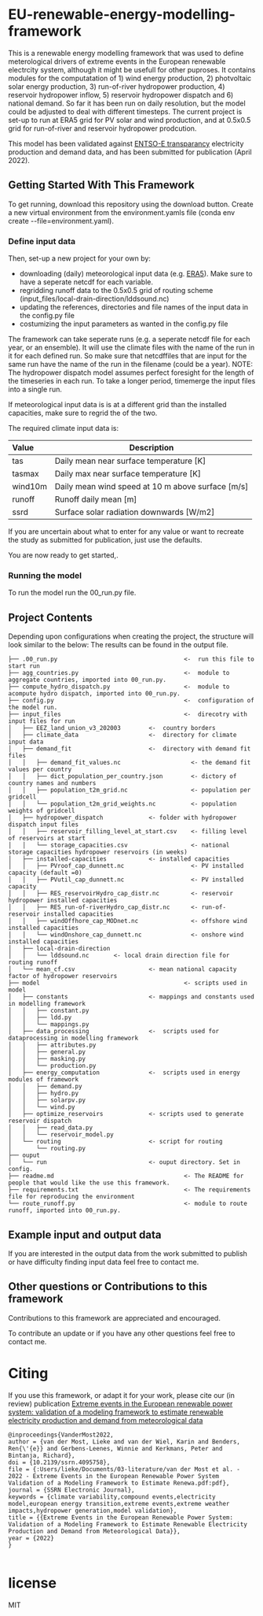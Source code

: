 # EU-renewable-energy-modelling-framework

This is a renewable energy modelling framework that was used to define meterological drivers of extreme events in the European renewable electrcity system, although it might be usefull for other puproses. It contains modules for the computatation of 1) wind energy production, 2) photvoltaic solar energy production, 3) run-of-river hydropower production, 4) reservoir hydropower inflow, 5) reservoir hydropower dispatch and 6) national demand. So far it has been run on daily resolution, but the model could be adjusted to deal with different timesteps. The current project is set-up to run at ERA5 grid for PV solar and wind production, and at 0.5x0.5 grid for run-of-river and reservoir hydropower prodcution.

This model has been validated against [ENTSO-E transparancy](https://transparency.entsoe.eu/) electricity production and demand data, and has been submitted for publication (April 2022). 


## Getting Started With This Framework

To get running, download this repository using the download button.
Create a new virtual environment from the environment.yamls file (conda env create --file=environment.yaml).


### Define input data 

Then, set-up a new project for your own by:
- downloading (daily) meteorological input data (e.g. [ERA5](https://cds.climate.copernicus.eu/cdsapp#!/dataset/reanalysis-era5-pressure-levels?tab=overview)). Make sure to have a seperate netcdf for each variable. 
- regridding runoff data to the 0.5x0.5 grid of routing scheme (input_files/local-drain-direction/lddsound.nc)
- updating the references, directories and file names of the input data in the config.py file
- costumizing the input parameters as wanted in the config.py file

The framework can take seperate runs (e.g. a seperate netcdf file for each year, or an ensemble). It will use the climate files with the name of the run in it for each defined run. So make sure that netcdffiles that are input for the same run have the name of the run in the filename (could be a year).
NOTE: The hydropower dispatch model assumes perfect foresight for the length of the timeseries in each run. To take a longer period, timemerge the input files into a single run. 

If meteorological input data is is at a different grid than the installed capacities, make sure to  regrid the of the two. 

The required climate input data is:

| Value                   | Description |
| :---                    | --- |
| tas                     | Daily mean near surface temperature [K]| 
| tasmax                  | Daily max near surface temperature [K]| 
| wind10m                 | Daily mean wind speed at 10 m above surface [m/s]| 
| runoff                  | Runoff  daily mean [m]|
| ssrd                    | Surface solar radiation downwards [W/m2]|

If you are uncertain about what to enter for any value or want to recreate the study as submitted for publication, just use the defaults.

You are now ready to get started,.

### Running the model
To run the model run the 00_run.py file.

## Project Contents
Depending upon configurations when creating the project, the structure will look similar to the below:
The results can be found in the  output file. 


```                                                                                     
├── .00_run.py                                    <-  run this file to start run                  
├── agg_countries.py                              <-  module to aggregate countries, imported into 00_run.py.                     
├── compute_hydro_dispatch.py                     <-  module to acompute hydro dispatch, imported into 00_run.py.                                             
├── config.py                                     <-  configuration of the model run.
├── input_files                                   <-  direcotry with input files for run                  
│   ├── EEZ_land_union_v3_202003        <-  country borders                                             
│   ├── climate_data                    <-  directory for climate input data                                    
│   ├── demand_fit                      <-  directory with demand fit files                             
│   │   ├── demand_fit_values.nc                    <- the demand fit values per country        
│   │   ├── dict_population_per_country.json        <- dictory of country names and numbers
│   │   ├── population_t2m_grid.nc                  <- population per gridcell
│   │   └── population_t2m_grid_weights.nc          <- population weights of gridcell                                                   
│   ├── hydropower_dispatch             <- folder with hydropower dispatch input files                                          
│   │   ├── reservoir_filling_level_at_start.csv    <- filling level of reservoirs at start
│   │   └── storage_capacities.csv                  <- national storage capacities hydropower reservoirs (in weeks)
│   ├── installed-capacities            <- installed capacities 
│   │   ├── PVroof_cap_dunnett.nc                   <- PV installed capacity (default =0)                                                   
│   │   ├── PVutil_cap_dunnett.nc                   <- PV installed capacity                                    
│   │   ├── RES_reservoirHydro_cap_distr.nc         <- reservoir hydropower installed capacities                                        
│   │   ├── RES_run-of-riverHydro_cap_distr.nc      <- run-of-reservoir installed capacities                                    
│   │   ├── windOffhore_cap_MODnet.nc               <- offshore wind installed capacities                               
│   │   └── windOnshore_cap_dunnett.nc              <- onshore wind installed capacities                                    
│   ├── local-drain-direction                                                           
│   │   └── lddsound.nc       <- local drain direction file for routing runoff                                
│   └── mean_cf.csv                     <- mean national capacity factor of hydropower reservoirs                       
├── model                                         <- scripts used in model        
│   ├── constants                       <- mappings and constants used in modelling framework                           
│   │   ├── constant.py                                                             
│   │   ├── ldd.py                                                              
│   │   └── mappings.py                                                                 
│   ├── data_processing                 <-  scripts used for dataprocessing in modelling framework                                          
│   │   ├── attributes.py                                                               
│   │   ├── general.py                                                              
│   │   ├── masking.py                                                                  
│   │   └── production.py                                                               
│   ├── energy_computation              <-  scripts used in energy modules of framework                                             
│   │   ├── demand.py                                                       
│   │   ├── hydro.py                                                            
│   │   ├── solarpv.py                                                          
│   │   └── wind.py                                                         
│   ├── optimize_reservoirs             <- scripts used to generate reservoir dispatch                                      
│   │   ├── read_data.py                                                        
│   │   └── reservoir_model.py                                                      
│   └── routing                         <- script for routing                                                           
│       └── routing.py                                                 
├── ouput                                                          
│   └── run                             <- ouput directory. Set in config.                                  
├── readme.md                                     <- The README for people that would like the use this framework.                
├── requirements.txt                              <- The requirements file for reproducing the environment                    
└── route_runoff.py                               <- module to route runoff, imported into 00_run.py.
```

## Example input and output data
If you are interested in the output data from the work submitted to publish or have difficulty finding input data feel free to contact me.


## Other questions or Contributions to this framework
Contributions to this framework are appreciated and encouraged.

To contribute an update or if you have any other questions feel free to contact me.

# Citing
If you use this framework, or adapt it for your work, please cite our (in review) publication [Extreme events in the European renewable power system: validation of a modeling framework to estimate renewable electricity production and demand from meteorological data](https://papers.ssrn.com/sol3/papers.cfm?abstract_id=4095758) 
<pre><code>@inproceedings{VanderMost2022,
author = {van der Most, Lieke and van der Wiel, Karin and Benders, Ren{\'{e}} and Gerbens-Leenes, Winnie and Kerkmans, Peter and Bintanja, Richard},
doi = {10.2139/ssrn.4095758},
file = {:Users/lieke/Documents/03-literature/van der Most et al. - 2022 - Extreme Events in the European Renewable Power System Validation of a Modeling Framework to Estimate Renewa.pdf:pdf},
journal = {SSRN Electronic Journal},
keywords = {climate variability,compound events,electricity model,european energy transition,extreme events,extreme weather impacts,hydropower generation,model validation},
title = {{Extreme Events in the European Renewable Power System: Validation of a Modeling Framework to Estimate Renewable Electricity Production and Demand from Meteorological Data}},
year = {2022}
}

</code></pre>

# license
MIT
